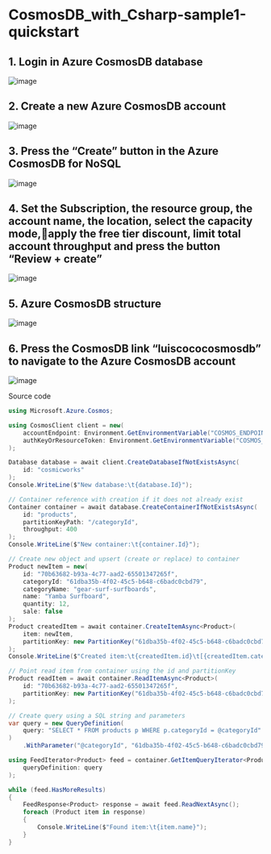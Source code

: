 # CosmosDB_with_Csharp-sample1-quickstart

## 1. Login in Azure CosmosDB database
![image](https://github.com/luiscoco/CosmosDB_with_Csharp-sample1-quickstart/assets/32194879/c62911e0-7eb6-4bec-a9d0-9dad36f4f7df)

## 2. Create a new Azure CosmosDB account
![image](https://github.com/luiscoco/CosmosDB_with_Csharp-sample1-quickstart/assets/32194879/b445eb97-b81b-4c2b-9d11-00f2e60369e1)

## 3. Press the “Create” button in the Azure CosmosDB for NoSQL
![image](https://github.com/luiscoco/CosmosDB_with_Csharp-sample1-quickstart/assets/32194879/ed55baed-de56-4765-bc30-8c3fbd23717c)

## 4. Set the Subscription, the resource group, the account name, the location, select the capacity mode,apply the free tier discount, limit total account throughput and press the button “Review + create” 
![image](https://github.com/luiscoco/CosmosDB_with_Csharp-sample1-quickstart/assets/32194879/89c529b5-2864-4196-a667-afb17102eb87)

## 5. Azure CosmosDB structure
![image](https://github.com/luiscoco/CosmosDB_with_Csharp-sample1-quickstart/assets/32194879/8b5ac069-2dda-47d6-b2b9-3fe5cd5f9c8a)

## 6. Press the CosmosDB link “luiscococosmosdb” to navigate to the Azure CosmosDB account
![image](https://github.com/luiscoco/CosmosDB_with_Csharp-sample1-quickstart/assets/32194879/80099f62-7a69-4986-a2f5-47d9fd555773)




Source code
```csharp
using Microsoft.Azure.Cosmos;

using CosmosClient client = new(
    accountEndpoint: Environment.GetEnvironmentVariable("COSMOS_ENDPOINT")!,
    authKeyOrResourceToken: Environment.GetEnvironmentVariable("COSMOS_KEY")!
);

Database database = await client.CreateDatabaseIfNotExistsAsync(
    id: "cosmicworks"
);
Console.WriteLine($"New database:\t{database.Id}");

// Container reference with creation if it does not already exist
Container container = await database.CreateContainerIfNotExistsAsync(
    id: "products",
    partitionKeyPath: "/categoryId",
    throughput: 400
);
Console.WriteLine($"New container:\t{container.Id}");

// Create new object and upsert (create or replace) to container
Product newItem = new(
    id: "70b63682-b93a-4c77-aad2-65501347265f",
    categoryId: "61dba35b-4f02-45c5-b648-c6badc0cbd79",
    categoryName: "gear-surf-surfboards",
    name: "Yamba Surfboard",
    quantity: 12,
    sale: false
);
Product createdItem = await container.CreateItemAsync<Product>(
    item: newItem,
    partitionKey: new PartitionKey("61dba35b-4f02-45c5-b648-c6badc0cbd79")
);
Console.WriteLine($"Created item:\t{createdItem.id}\t[{createdItem.categoryName}]");

// Point read item from container using the id and partitionKey
Product readItem = await container.ReadItemAsync<Product>(
    id: "70b63682-b93a-4c77-aad2-65501347265f",
    partitionKey: new PartitionKey("61dba35b-4f02-45c5-b648-c6badc0cbd79")
);

// Create query using a SQL string and parameters
var query = new QueryDefinition(
    query: "SELECT * FROM products p WHERE p.categoryId = @categoryId"
)
    .WithParameter("@categoryId", "61dba35b-4f02-45c5-b648-c6badc0cbd79");

using FeedIterator<Product> feed = container.GetItemQueryIterator<Product>(
    queryDefinition: query
);

while (feed.HasMoreResults)
{
    FeedResponse<Product> response = await feed.ReadNextAsync();
    foreach (Product item in response)
    {
        Console.WriteLine($"Found item:\t{item.name}");
    }
}
```
